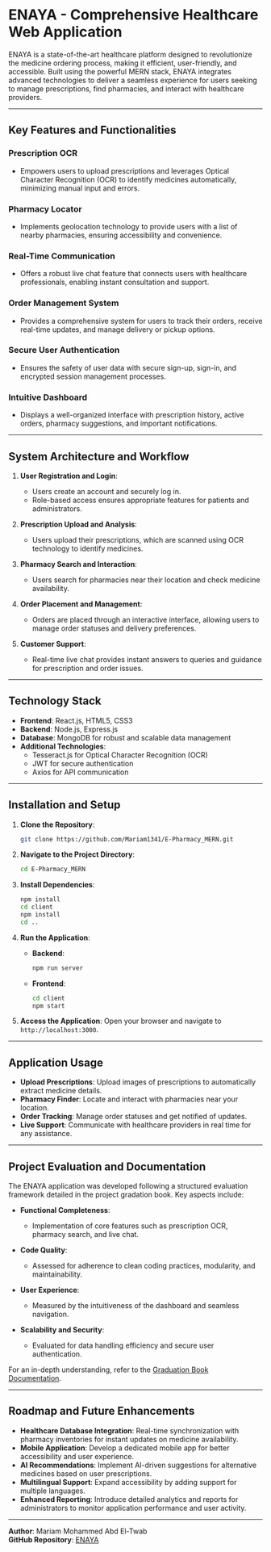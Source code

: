 # ENAYA - Comprehensive Healthcare Web Application

ENAYA is a state-of-the-art healthcare platform designed to revolutionize the medicine ordering process, making it efficient, user-friendly, and accessible. Built using the powerful MERN stack, ENAYA integrates advanced technologies to deliver a seamless experience for users seeking to manage prescriptions, find pharmacies, and interact with healthcare providers.

---

## Key Features and Functionalities

### **Prescription OCR**
- Empowers users to upload prescriptions and leverages Optical Character Recognition (OCR) to identify medicines automatically, minimizing manual input and errors.

### **Pharmacy Locator**
- Implements geolocation technology to provide users with a list of nearby pharmacies, ensuring accessibility and convenience.

### **Real-Time Communication**
- Offers a robust live chat feature that connects users with healthcare professionals, enabling instant consultation and support.

### **Order Management System**
- Provides a comprehensive system for users to track their orders, receive real-time updates, and manage delivery or pickup options.

### **Secure User Authentication**
- Ensures the safety of user data with secure sign-up, sign-in, and encrypted session management processes.

### **Intuitive Dashboard**
- Displays a well-organized interface with prescription history, active orders, pharmacy suggestions, and important notifications.

---

## System Architecture and Workflow

1. **User Registration and Login**:
   - Users create an account and securely log in.
   - Role-based access ensures appropriate features for patients and administrators.

2. **Prescription Upload and Analysis**:
   - Users upload their prescriptions, which are scanned using OCR technology to identify medicines.

3. **Pharmacy Search and Interaction**:
   - Users search for pharmacies near their location and check medicine availability.

4. **Order Placement and Management**:
   - Orders are placed through an interactive interface, allowing users to manage order statuses and delivery preferences.

5. **Customer Support**:
   - Real-time live chat provides instant answers to queries and guidance for prescription and order issues.

---

## Technology Stack

- **Frontend**: React.js, HTML5, CSS3
- **Backend**: Node.js, Express.js
- **Database**: MongoDB for robust and scalable data management
- **Additional Technologies**:
  - Tesseract.js for Optical Character Recognition (OCR)
  - JWT for secure authentication
  - Axios for API communication

---

## Installation and Setup

1. **Clone the Repository**:
   ```bash
   git clone https://github.com/Mariam1341/E-Pharmacy_MERN.git
   ```

2. **Navigate to the Project Directory**:
   ```bash
   cd E-Pharmacy_MERN
   ```

3. **Install Dependencies**:
   ```bash
   npm install
   cd client
   npm install
   cd ..
   ```

4. **Run the Application**:
   - **Backend**:
     ```bash
     npm run server
     ```
   - **Frontend**:
     ```bash
     cd client
     npm start
     ```

5. **Access the Application**:
   Open your browser and navigate to `http://localhost:3000`.

---

## Application Usage

- **Upload Prescriptions**: Upload images of prescriptions to automatically extract medicine details.
- **Pharmacy Finder**: Locate and interact with pharmacies near your location.
- **Order Tracking**: Manage order statuses and get notified of updates.
- **Live Support**: Communicate with healthcare providers in real time for any assistance.

---

## Project Evaluation and Documentation

The ENAYA application was developed following a structured evaluation framework detailed in the project gradation book. Key aspects include:

- **Functional Completeness**:
  - Implementation of core features such as prescription OCR, pharmacy search, and live chat.

- **Code Quality**:
  - Assessed for adherence to clean coding practices, modularity, and maintainability.

- **User Experience**:
  - Measured by the intuitiveness of the dashboard and seamless navigation.

- **Scalability and Security**:
  - Evaluated for data handling efficiency and secure user authentication.

For an in-depth understanding, refer to the [Graduation Book Documentation](https://drive.google.com/drive/folders/11zia_ZNXv6wrkwuAXUYlybnsVL3oSVQP).

---

## Roadmap and Future Enhancements

- **Healthcare Database Integration**: Real-time synchronization with pharmacy inventories for instant updates on medicine availability.
- **Mobile Application**: Develop a dedicated mobile app for better accessibility and user experience.
- **AI Recommendations**: Implement AI-driven suggestions for alternative medicines based on user prescriptions.
- **Multilingual Support**: Expand accessibility by adding support for multiple languages.
- **Enhanced Reporting**: Introduce detailed analytics and reports for administrators to monitor application performance and user activity.

---

**Author**: Mariam Mohammed Abd El-Twab  
**GitHub Repository**: [ENAYA](https://github.com/Mariam1341/E-Pharmacy_MERN)

